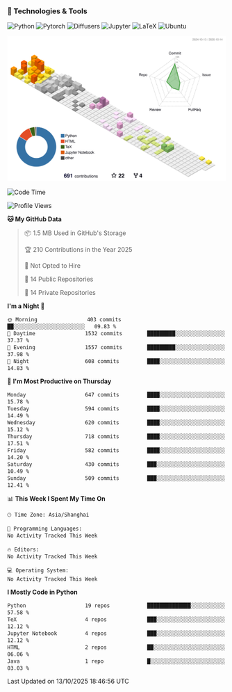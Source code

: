 ### 🧰 Technologies & Tools

![Python](https://img.shields.io/badge/python-%233776AB.svg?style=for-the-badge&logo=python&logoColor=white)
![Pytorch](https://img.shields.io/badge/pytorch-%23EE4C2C.svg?style=for-the-badge&logo=pytorch&logoColor=white)
![Diffusers](https://img.shields.io/badge/diffusers-HuggingFace-yellow?style=for-the-badge&logo=huggingface&logoColor=black)
![Jupyter](https://img.shields.io/badge/Jupyter-%23F37626.svg?style=for-the-badge&logo=Jupyter&logoColor=white)
![LaTeX](https://img.shields.io/badge/LaTeX-47A141?style=for-the-badge&logo=latex&logoColor=white)
![Ubuntu](https://img.shields.io/badge/Ubuntu-E95420?style=for-the-badge&logo=ubuntu&logoColor=white)


<!--![](https://raw.githubusercontent.com/BorisYang326/BorisYang326/output/github-contribution-grid-snake-dark.svg) -->
![](./profile-3d-contrib/profile-season-animate.svg)

<!--START_SECTION:waka-->
![Code Time](http://img.shields.io/badge/Code%20Time-967%20hrs%2047%20mins-blue)

![Profile Views](http://img.shields.io/badge/Profile%20Views-1-blue)

**🐱 My GitHub Data** 

> 📦 1.5 MB Used in GitHub's Storage 
 > 
> 🏆 210 Contributions in the Year 2025
 > 
> 🚫 Not Opted to Hire
 > 
> 📜 14 Public Repositories 
 > 
> 🔑 14 Private Repositories 
 > 
**I'm a Night 🦉** 

```text
🌞 Morning                403 commits         ██░░░░░░░░░░░░░░░░░░░░░░░   09.83 % 
🌆 Daytime                1532 commits        █████████░░░░░░░░░░░░░░░░   37.37 % 
🌃 Evening                1557 commits        █████████░░░░░░░░░░░░░░░░   37.98 % 
🌙 Night                  608 commits         ████░░░░░░░░░░░░░░░░░░░░░   14.83 % 
```
📅 **I'm Most Productive on Thursday** 

```text
Monday                   647 commits         ████░░░░░░░░░░░░░░░░░░░░░   15.78 % 
Tuesday                  594 commits         ████░░░░░░░░░░░░░░░░░░░░░   14.49 % 
Wednesday                620 commits         ████░░░░░░░░░░░░░░░░░░░░░   15.12 % 
Thursday                 718 commits         ████░░░░░░░░░░░░░░░░░░░░░   17.51 % 
Friday                   582 commits         ████░░░░░░░░░░░░░░░░░░░░░   14.20 % 
Saturday                 430 commits         ███░░░░░░░░░░░░░░░░░░░░░░   10.49 % 
Sunday                   509 commits         ███░░░░░░░░░░░░░░░░░░░░░░   12.41 % 
```


📊 **This Week I Spent My Time On** 

```text
🕑︎ Time Zone: Asia/Shanghai

💬 Programming Languages: 
No Activity Tracked This Week

🔥 Editors: 
No Activity Tracked This Week

💻 Operating System: 
No Activity Tracked This Week
```

**I Mostly Code in Python** 

```text
Python                   19 repos            ██████████████░░░░░░░░░░░   57.58 % 
TeX                      4 repos             ███░░░░░░░░░░░░░░░░░░░░░░   12.12 % 
Jupyter Notebook         4 repos             ███░░░░░░░░░░░░░░░░░░░░░░   12.12 % 
HTML                     2 repos             ██░░░░░░░░░░░░░░░░░░░░░░░   06.06 % 
Java                     1 repo              █░░░░░░░░░░░░░░░░░░░░░░░░   03.03 % 
```




 Last Updated on 13/10/2025 18:46:56 UTC
<!--END_SECTION:waka-->
